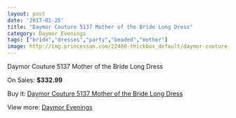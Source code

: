 ```yaml
---
layout: post
date: '2017-01-25'
title: "Daymor Couture 5137 Mother of the Bride Long Dress"
category: Daymor Evenings
tags: ["bride","dresses","party","beaded","mother"]
image: http://img.princessan.com/22480-thickbox_default/daymor-couture-5137-mother-of-the-bride-long-dress.jpg
---
```

Daymor Couture 5137 Mother of the Bride Long Dress

On Sales: **$332.99**
<a href="https://www.princessan.com/en/daymor-evenings/10231-daymor-couture-5137-mother-of-the-bride-long-dress.html"><amp-img layout="responsive" width="600" height="600" src="//img.princessan.com/22480-thickbox_default/daymor-couture-5137-mother-of-the-bride-long-dress.jpg" alt="Daymor Couture 5137 Mother of the Bride Long Dress 0" /></a>

Buy it: [Daymor Couture 5137 Mother of the Bride Long Dress](https://www.princessan.com/en/daymor-evenings/10231-daymor-couture-5137-mother-of-the-bride-long-dress.html "Daymor Couture 5137 Mother of the Bride Long Dress")

View more: [Daymor Evenings](https://www.princessan.com/en/17-daymor-evenings "Daymor Evenings")